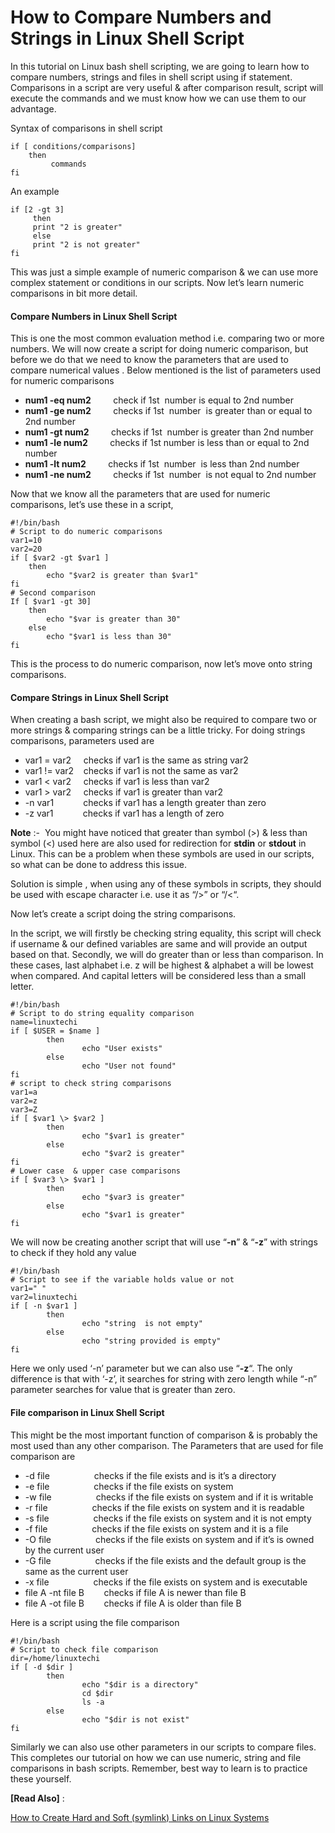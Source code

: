 How to Compare Numbers and Strings in Linux Shell Script 
========================================================


In this tutorial on Linux bash shell scripting, we are going to learn
how to compare numbers, strings and files in shell script using if
statement. Comparisons in a script are very useful & after comparison
result, script will execute the commands and we must know how we can use
them to our advantage.

Syntax of comparisons in shell script

    if [ conditions/comparisons]
        then
             commands
    fi

An example


    if [2 -gt 3]
         then
         print "2 is greater"
         else
         print "2 is not greater"
    fi

This was just a simple example of numeric comparison & we can use more
complex statement or conditions in our scripts. Now let’s learn numeric
comparisons in bit more detail.

#### Compare Numbers in Linux Shell Script

This is one the most common evaluation method i.e. comparing two or more
numbers. We will now create a script for doing numeric comparison, but
before we do that we need to know the parameters that are used to
compare numerical values . Below mentioned is the list of parameters
used for numeric comparisons

-   **num1 -eq num2**         check if 1st  number is equal to 2nd number
-   **num1 -ge num2**         checks if 1st  number  is greater than or equal to 2nd number
-   **num1 -gt num2**         checks if 1st  number is greater than 2nd number
-   **num1 -le num2**         checks if 1st number is less than or equal to 2nd number
-   **num1 -lt num2**         checks if 1st  number  is less than 2nd number
-   **num1 -ne num2**         checks if 1st  number  is not equal to 2nd number

Now that we know all the parameters that are used for numeric
comparisons, let’s use these in a script,

    #!/bin/bash
    # Script to do numeric comparisons
    var1=10
    var2=20
    if [ $var2 -gt $var1 ]
        then
            echo "$var2 is greater than $var1"
    fi
    # Second comparison
    If [ $var1 -gt 30]
        then
            echo "$var is greater than 30"
        else
            echo "$var1 is less than 30"
    fi

This is the process to do numeric comparison, now let’s move onto string
comparisons.

#### Compare Strings in Linux Shell Script

When creating a bash script, we might also be required to compare two or
more strings & comparing strings can be a little tricky. For doing
strings comparisons, parameters used are

-   var1 = var2        checks if var1 is the same as string var2
-   var1 != var2       checks if var1 is not the same as var2
-   var1 &lt; var2     checks if var1 is less than var2
-   var1 &gt; var2     checks if var1 is greater than var2
-   -n var1            checks if var1 has a length greater than zero
-   -z var1            checks if var1 has a length of zero

**Note** :-  You might have noticed that greater than symbol (&gt;) &
less than symbol (&lt;) used here are also used for redirection for
**stdin** or **stdout** in Linux. This can be a problem when these
symbols are used in our scripts, so what can be done to address this
issue.

Solution is simple , when using any of these symbols in scripts, they
should be used with escape character i.e. use it as “/&gt;” or “/&lt;“.

Now let’s create a script doing the string comparisons.

In the script, we will firstly be checking string equality, this script
will check if username & our defined variables are same and will provide
an output based on that. Secondly, we will do greater than or less than
comparison. In these cases, last alphabet i.e. z will be highest &
alphabet a will be lowest when compared. And capital letters will be
considered less than a small letter.

    #!/bin/bash
    # Script to do string equality comparison
    name=linuxtechi
    if [ $USER = $name ]
            then
                    echo "User exists"
            else
                    echo "User not found"
    fi
    # script to check string comparisons
    var1=a
    var2=z
    var3=Z
    if [ $var1 \> $var2 ]
            then
                    echo "$var1 is greater"
            else
                    echo "$var2 is greater"
    fi
    # Lower case  & upper case comparisons
    if [ $var3 \> $var1 ]
            then
                    echo "$var3 is greater"
            else
                    echo "$var1 is greater"
    fi

We will now be creating another script that will use “**-n**” & “**-z**”
with strings to check if they hold any value

    #!/bin/bash
    # Script to see if the variable holds value or not
    var1=" "
    var2=linuxtechi
    if [ -n $var1 ]
            then
                    echo "string  is not empty"
            else
                    echo "string provided is empty"
    fi

Here we only used ‘-n’ parameter but we can also use “**-z**“. The only
difference is that with ‘-z’, it searches for string with zero length
while “-n” parameter searches for value that is greater than zero.

#### File comparison in Linux Shell Script

This might be the most important function of comparison & is probably
the most used than any other comparison. The Parameters that are used
for file comparison are

-   -d file                  checks if the file exists and is it’s a directory
-   -e file                  checks if the file exists on system
-   -w file                  checks if the file exists on system and if it is writable
-   -r file                  checks if the file exists on system and it is readable
-   -s file                  checks if the file exists on system and it is not empty
-   -f file                  checks if the file exists on system and it is a file
-   -O file                  checks if the file exists on system and if it’s is owned by the current user
-   -G file                  checks if the file exists and the default group is the same as the current user
-   -x file                  checks if the file exists on system and is executable
-   file A -nt file B        checks if file A is newer than file B
-   file A -ot file B        checks if file A is older than file B

Here is a script using the file comparison

    #!/bin/bash
    # Script to check file comparison
    dir=/home/linuxtechi
    if [ -d $dir ]
            then
                    echo "$dir is a directory"
                    cd $dir
                    ls -a
            else
                    echo "$dir is not exist"
    fi

Similarly we can also use other parameters in our scripts to compare
files. This completes our tutorial on how we can use numeric, string and
file comparisons in bash scripts. Remember, best way to learn is to
practice these yourself.

**[Read Also]** : 

[How to Create Hard and Soft (symlink) Links on Linux Systems](https://www.linuxtechi.com/tips-hard-soft-links-linux-unix-systems/) 

